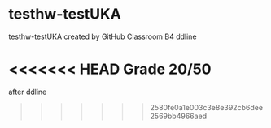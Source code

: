 # testhw-testUKA
testhw-testUKA created by GitHub Classroom
B4 ddline

<<<<<<< HEAD
Grade 20/50
=======

after ddline
>>>>>>> 2580fe0a1e003c3e8e392cb6dee2569bb4966aed
